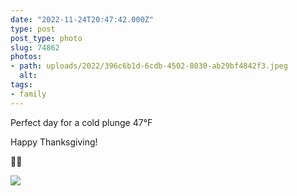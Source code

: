 ```yaml
---
date: "2022-11-24T20:47:42.000Z"
type: post 
post_type: photo
slug: 74862
photos: 
- path: uploads/2022/396c6b1d-6cdb-4502-8030-ab29bf4842f3.jpeg
  alt: 
tags: 
- family
---
```

Perfect day for a cold plunge 47°F

Happy Thanksgiving!

🦃🍁 


![](/uploads/2022/396c6b1d-6cdb-4502-8030-ab29bf4842f3.jpeg)
